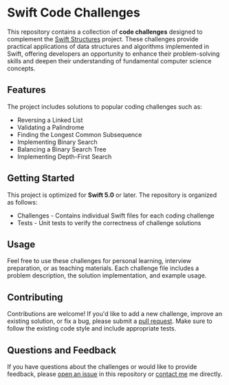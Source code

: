 # Swift Code Challenges

This repository contains a collection of **code challenges** designed to complement the [Swift Structures](https://github.com/waynewbishop/SwiftStructures) project. These challenges provide practical applications of data structures and algorithms implemented in Swift, offering developers an opportunity to enhance their problem-solving skills and deepen their understanding of fundamental computer science concepts.

## Features

The project includes solutions to popular coding challenges such as:

+ Reversing a Linked List
+ Validating a Palindrome
+ Finding the Longest Common Subsequence
+ Implementing Binary Search
+ Balancing a Binary Search Tree
+ Implementing Depth-First Search

## Getting Started

This project is optimized for **Swift 5.0** or later. The repository is organized as follows:
+ Challenges - Contains individual Swift files for each coding challenge
+ Tests - Unit tests to verify the correctness of challenge solutions

## Usage

Feel free to use these challenges for personal learning, interview preparation, or as teaching materials. Each challenge file includes a problem description, the solution implementation, and example usage.

## Contributing

Contributions are welcome! If you'd like to add a new challenge, improve an existing solution, or fix a bug, please submit a [pull request](https://github.com/waynewbishop/bishop-algorithms-challenges/pulls). Make sure to follow the existing code style and include appropriate tests.

## Questions and Feedback

If you have questions about the challenges or would like to provide feedback, please [open an issue](https://github.com/waynewbishop/bishop-algorithms-challenges/issues) in this repository or [contact me](https://www.linkedin.com/in/waynebishop/) me directly.
